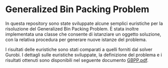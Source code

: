 # Generalized Bin Packing Problem

In questa repository sono state sviluppate alcune semplici euristiche per la risoluzione del Generalized Bin Packing Problem. È stata inoltre implementata una classe che 
consente di istanziare un oggetto soluzione, con la relativa procedura per generare nuove istanze del problema. 

I risultati delle euristiche sono stati comparati a quelli forniti dal solver Gurobi. I dettagli sulle euristiche sviluppate, la definizione del problema e i risultati ottenuti sono disponibili nel seguente documento 
[GBPP.pdf](https://github.com/backfed/Generalized_Bin_Packing_Problem/files/11575806/GBPP.pdf).
